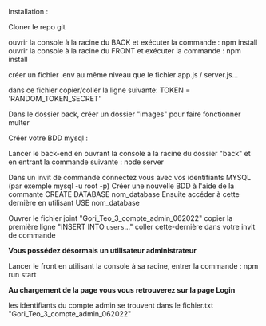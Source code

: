 Installation :

Cloner le repo git

ouvrir la console à la racine du BACK et exécuter la commande : npm install
ouvrir la console à la racine du FRONT et exécuter la commande : npm install

créer un fichier .env au même niveau que le fichier app.js / server.js...

dans ce fichier copier/coller la ligne suivante:
TOKEN = 'RANDOM_TOKEN_SECRET' 

Dans le dossier back, créer un dossier "images" pour faire fonctionner multer


Créer votre BDD mysql :

Lancer le back-end en ouvrant la console à la racine du dossier "back" et en entrant la commande suivante : node server

Dans un invit de commande connectez vous avec vos identifiants MYSQL (par exemple mysql -u root -p) 
Créer une nouvelle BDD à l'aide de la commante CREATE DATABASE nom_database
Ensuite accéder à cette dernière en utilisant USE nom_database

Ouvrer le fichier joint "Gori_Teo_3_compte_admin_062022" 
copier la première ligne "INSERT INTO `users`..." 
coller cette-dernière dans votre invit de commande


__Vous possédez désormais un utilisateur administrateur__


Lancer le front en utilisant la console à sa racine, entrer la commande : npm run start


__Au chargement de la page vous vous retrouverez sur la page Login__


les identifiants du compte admin se trouvent dans le fichier.txt "Gori_Teo_3_compte_admin_062022"

